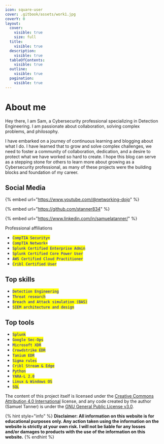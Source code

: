 ```yaml
---
icon: square-user
cover: .gitbook/assets/work1.jpg
coverY: 0
layout:
  cover:
    visible: true
    size: full
  title:
    visible: true
  description:
    visible: true
  tableOfContents:
    visible: true
  outline:
    visible: true
  pagination:
    visible: true
---
```


# About me

Hey there, I am Sam, a Cybersecurity professional specializing in Detection Engineering. I am passionate about collaboration, solving complex problems, and philosophy.

I have embarked on a journey of continuous learning and blogging about what I do. I have learned that to grow and solve complex challenges, we need to foster a community of collaboration, dedication, and a desire to protect what we have worked so hard to create. I hope this blog can serve as a stepping stone for others to learn more about growing as a Cybersecurity professional, as many of these projects were the building blocks and foundation of my career.

## Social Media

{% embed url="https://www.youtube.com/@networking-dojo" %}

{% embed url="https://github.com/stanner834" %}

{% embed url="https://www.linkedin.com/in/samuelatanner/" %}

Professional affiliations

* <mark style="color:blue;">`CompTIA Security+`</mark>
* <mark style="color:blue;">`CompTIA Network+`</mark>
* <mark style="color:blue;">`Splunk Certified Enterprise Admin`</mark>
* <mark style="color:blue;">`Splunk Certified Core Power User`</mark>
* <mark style="color:blue;">`AWS Certified Cloud Practitioner`</mark>
* <mark style="color:blue;">`Cribl Certified User`</mark>

## Top skills

* <mark style="color:blue;">`Detection Engineering`</mark>
* <mark style="color:blue;">`Threat research`</mark>
* <mark style="color:blue;">`Breach and Attack simulation (BAS)`</mark>
* <mark style="color:blue;">`SIEM architecture and design`</mark>

## Top tools

* <mark style="color:blue;">`Splunk`</mark>
* <mark style="color:blue;">`Google Sec-Ops`</mark>
* <mark style="color:blue;">`Microsoft XDR`</mark>
* <mark style="color:blue;">`Crowdstrike EDR`</mark>
* <mark style="color:blue;">`Tanium EDR`</mark>
* <mark style="color:blue;">`Sigma rules`</mark>
* <mark style="color:blue;">`Cribl Stream & Edge`</mark>
* <mark style="color:blue;">`Python`</mark>
* <mark style="color:blue;">`YARA-L 2.0`</mark>
* <mark style="color:blue;">`Linux & Windows OS`</mark>
* <mark style="color:blue;">`SQL`</mark>

The content of this project itself is licensed under the [Creative Commons Attribution 4.0 International](https://choosealicense.com/licenses/cc-by-4.0/) license, and any code created by the author (Samuel Tanner) is under the [GNU General Public License v3.0](https://choosealicense.com/licenses/gpl-3.0/).

{% hint style="info" %}
**Disclaimer: All information on this website is for educational purposes only. Any action taken using the information on the website is strictly at your own risk. I will not be liable for any losses and/or damages to products with the use of the information on this website.**
{% endhint %}
